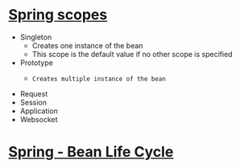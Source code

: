# [Spring scopes](https://www.baeldung.com/spring-bean-scopes)

- Singleton
  - Creates one instance of the bean
  - This scope is the default value if no other scope is specified
- Prototype
  -  	Creates multiple instance of the bean
- Request
- Session
- Application
- Websocket

# [Spring - Bean Life Cycle](https://howtodoinjava.com/spring-core/spring-bean-life-cycle/)

 